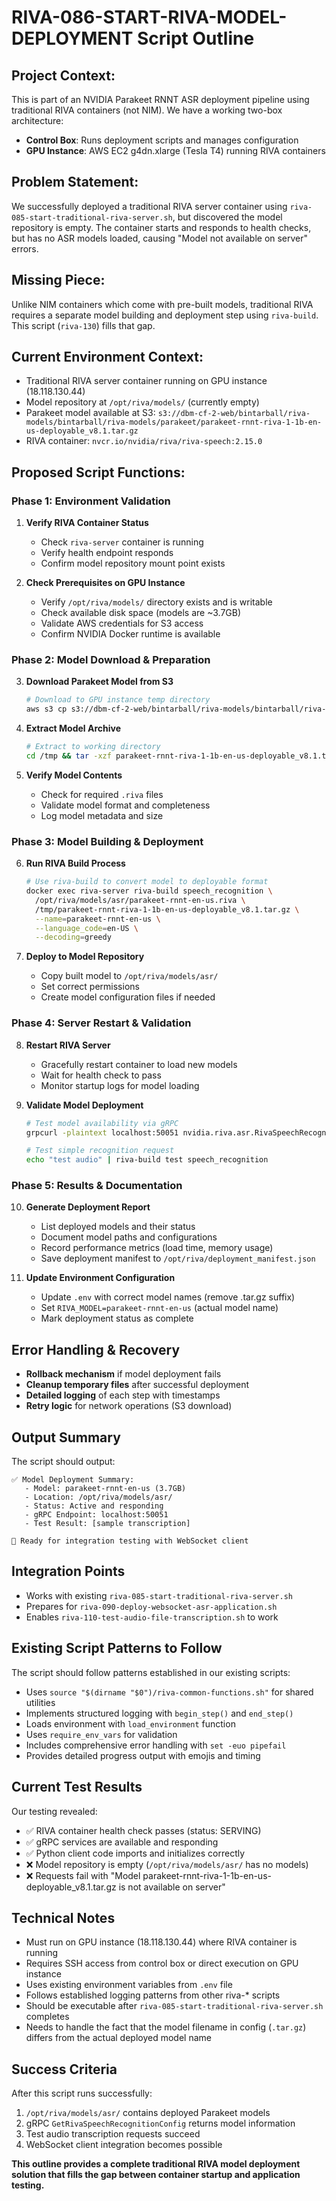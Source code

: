# RIVA-086-START-RIVA-MODEL-DEPLOYMENT Script Outline

## **Project Context:**
This is part of an NVIDIA Parakeet RNNT ASR deployment pipeline using traditional RIVA containers (not NIM). We have a working two-box architecture:
- **Control Box**: Runs deployment scripts and manages configuration
- **GPU Instance**: AWS EC2 g4dn.xlarge (Tesla T4) running RIVA containers

## **Problem Statement:**
We successfully deployed a traditional RIVA server container using `riva-085-start-traditional-riva-server.sh`, but discovered the model repository is empty. The container starts and responds to health checks, but has no ASR models loaded, causing "Model not available on server" errors.

## **Missing Piece:**
Unlike NIM containers which come with pre-built models, traditional RIVA requires a separate model building and deployment step using `riva-build`. This script (`riva-130`) fills that gap.

## **Current Environment Context:**
- Traditional RIVA server container running on GPU instance (18.118.130.44)
- Model repository at `/opt/riva/models/` (currently empty)
- Parakeet model available at S3: `s3://dbm-cf-2-web/bintarball/riva-models/bintarball/riva-models/parakeet/parakeet-rnnt-riva-1-1b-en-us-deployable_v8.1.tar.gz`
- RIVA container: `nvcr.io/nvidia/riva/riva-speech:2.15.0`

## **Proposed Script Functions:**

### **Phase 1: Environment Validation**
1. **Verify RIVA Container Status**
   - Check `riva-server` container is running
   - Verify health endpoint responds
   - Confirm model repository mount point exists

2. **Check Prerequisites on GPU Instance**
   - Verify `/opt/riva/models/` directory exists and is writable
   - Check available disk space (models are ~3.7GB)
   - Validate AWS credentials for S3 access
   - Confirm NVIDIA Docker runtime is available

### **Phase 2: Model Download & Preparation**
3. **Download Parakeet Model from S3**
   ```bash
   # Download to GPU instance temp directory
   aws s3 cp s3://dbm-cf-2-web/bintarball/riva-models/bintarball/riva-models/parakeet/parakeet-rnnt-riva-1-1b-en-us-deployable_v8.1.tar.gz /tmp/
   ```

4. **Extract Model Archive**
   ```bash
   # Extract to working directory
   cd /tmp && tar -xzf parakeet-rnnt-riva-1-1b-en-us-deployable_v8.1.tar.gz
   ```

5. **Verify Model Contents**
   - Check for required `.riva` files
   - Validate model format and completeness
   - Log model metadata and size

### **Phase 3: Model Building & Deployment**
6. **Run RIVA Build Process**
   ```bash
   # Use riva-build to convert model to deployable format
   docker exec riva-server riva-build speech_recognition \
     /opt/riva/models/asr/parakeet-rnnt-en-us.riva \
     /tmp/parakeet-rnnt-riva-1-1b-en-us-deployable_v8.1.tar.gz \
     --name=parakeet-rnnt-en-us \
     --language_code=en-US \
     --decoding=greedy
   ```

7. **Deploy to Model Repository**
   - Copy built model to `/opt/riva/models/asr/`
   - Set correct permissions
   - Create model configuration files if needed

### **Phase 4: Server Restart & Validation**
8. **Restart RIVA Server**
   - Gracefully restart container to load new models
   - Wait for health check to pass
   - Monitor startup logs for model loading

9. **Validate Model Deployment**
   ```bash
   # Test model availability via gRPC
   grpcurl -plaintext localhost:50051 nvidia.riva.asr.RivaSpeechRecognition/GetRivaSpeechRecognitionConfig

   # Test simple recognition request
   echo "test audio" | riva-build test speech_recognition
   ```

### **Phase 5: Results & Documentation**
10. **Generate Deployment Report**
    - List deployed models and their status
    - Document model paths and configurations
    - Record performance metrics (load time, memory usage)
    - Save deployment manifest to `/opt/riva/deployment_manifest.json`

11. **Update Environment Configuration**
    - Update `.env` with correct model names (remove .tar.gz suffix)
    - Set `RIVA_MODEL=parakeet-rnnt-en-us` (actual model name)
    - Mark deployment status as complete

## **Error Handling & Recovery**
- **Rollback mechanism** if model deployment fails
- **Cleanup temporary files** after successful deployment
- **Detailed logging** of each step with timestamps
- **Retry logic** for network operations (S3 download)

## **Output Summary**
The script should output:
```
✅ Model Deployment Summary:
   - Model: parakeet-rnnt-en-us (3.7GB)
   - Location: /opt/riva/models/asr/
   - Status: Active and responding
   - gRPC Endpoint: localhost:50051
   - Test Result: [sample transcription]

🎯 Ready for integration testing with WebSocket client
```

## **Integration Points**
- Works with existing `riva-085-start-traditional-riva-server.sh`
- Prepares for `riva-090-deploy-websocket-asr-application.sh`
- Enables `riva-110-test-audio-file-transcription.sh` to work

## **Existing Script Patterns to Follow**
The script should follow patterns established in our existing scripts:
- Uses `source "$(dirname "$0")/riva-common-functions.sh"` for shared utilities
- Implements structured logging with `begin_step()` and `end_step()`
- Loads environment with `load_environment` function
- Uses `require_env_vars` for validation
- Includes comprehensive error handling with `set -euo pipefail`
- Provides detailed progress output with emojis and timing

## **Current Test Results**
Our testing revealed:
- ✅ RIVA container health check passes (status: SERVING)
- ✅ gRPC services are available and responding
- ✅ Python client code imports and initializes correctly
- ❌ Model repository is empty (`/opt/riva/models/asr/` has no models)
- ❌ Requests fail with "Model parakeet-rnnt-riva-1-1b-en-us-deployable_v8.1.tar.gz is not available on server"

## **Technical Notes**
- Must run on GPU instance (18.118.130.44) where RIVA container is running
- Requires SSH access from control box or direct execution on GPU instance
- Uses existing environment variables from `.env` file
- Follows established logging patterns from other riva-* scripts
- Should be executable after `riva-085-start-traditional-riva-server.sh` completes
- Needs to handle the fact that the model filename in config (`.tar.gz`) differs from the actual deployed model name

## **Success Criteria**
After this script runs successfully:
1. `/opt/riva/models/asr/` contains deployed Parakeet models
2. gRPC `GetRivaSpeechRecognitionConfig` returns model information
3. Test audio transcription requests succeed
4. WebSocket client integration becomes possible

**This outline provides a complete traditional RIVA model deployment solution that fills the gap between container startup and application testing.**
